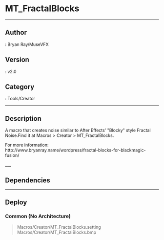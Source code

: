 # MT_FractalBlocks
___

## Author
 : Bryan Ray/MuseVFX

## Version
 : v2.0

## Category
 : Tools/Creator
___

## Description
<p>A macro that creates noise similar to After Effects' "Blocky" style Fractal Noise.Find it at Macros &gt; Creator &gt; MT_FractalBlocks.</p>

<p>For more information:<br>
http://www.bryanray.name/wordpress/fractal-blocks-for-blackmagic-fusion/</p>___

## Dependencies


___

## Deploy

### Common (No Architecture)

> Macros/Creator/MT_FractalBlocks.setting  
> Macros/Creator/MT_FractalBlocks.bmp  
